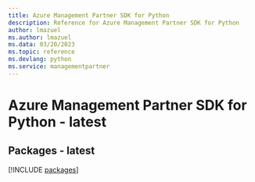 ```yaml
---
title: Azure Management Partner SDK for Python
description: Reference for Azure Management Partner SDK for Python
author: lmazuel
ms.author: lmazuel
ms.data: 03/20/2023
ms.topic: reference
ms.devlang: python
ms.service: managementpartner
---
```

# Azure Management Partner SDK for Python - latest
## Packages - latest
[!INCLUDE [packages](management-partner-index.md)]